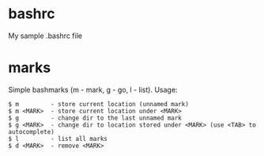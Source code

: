 # bashrc

My sample .bashrc file

# marks

Simple bashmarks (m - mark, g - go, l - list). Usage:
```
$ m         - store current location (unnamed mark)
$ m <MARK>  - store current location under <MARK>
$ g         - change dir to the last unnamed mark
$ g <MARK>  - change dir to location stored under <MARK> (use <TAB> to autocomplete)
$ l         - list all marks
$ d <MARK>  - remove <MARK>
```

